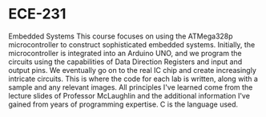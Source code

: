 # ECE-231
Embedded Systems
This course focuses on using the ATMega328p microcontroller to construct sophisticated embedded systems. Initially, the microcontroller is integrated into an Arduino UNO, and we program the circuits using the 
capabilities of Data Direction Registers and input and output pins. We eventually go on to the real IC chip and create increasingly intricate circuits. This is where the code for each lab is written, along with 
a sample and any relevant images. All principles I've learned come from the lecture slides of Professor McLaughlin and the additional information I've gained from years of programming expertise. C is the language used.
